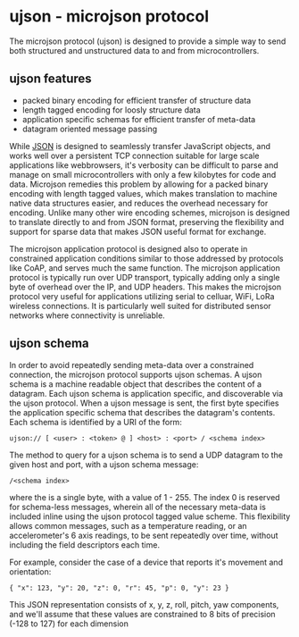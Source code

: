 ujson - microjson protocol
==========================

The microjson protocol (ujson) is designed to provide a simple way to send both
structured and unstructured data to and from microcontrollers.  

ujson features
--------------

* packed binary encoding for efficient transfer of structure data
* length tagged encoding for loosly structure data
* application specific schemas for efficient transfer of meta-data
* datagram oriented message passing

While [JSON](http://json.org) is designed to seamlessly transfer JavaScript objects, 
and works well over a persistent TCP connection suitable for large scale applications 
like webbrowsers, it's verbosity can be difficult to parse and manage on small 
microcontrollers with only a few kilobytes for code and data.  Microjson remedies 
this problem by allowing for a packed binary encoding with length tagged values, 
which makes translation to machine native data structures easier, and reduces the
overhead necessary for encoding.  Unlike many other wire encoding schemes, microjson 
is designed to translate directly to and from JSON format, preserving the flexibility
and support for sparse data that makes JSON useful format for exchange.

The microjson application protocol is designed also to operate in constrained application
conditions similar to those addressed by protocols like CoAP, and serves much the
same function.  The microjson application protocol is typically run over UDP transport,
typically adding only a single byte of overhead over the IP, and UDP headers. 
This makes the microjson protocol very useful for applications utilizing serial
to celluar, WiFi, LoRa wireless connections.  It is particularly well suited for
distributed sensor networks where connectivity is unreliable.

ujson schema 
------------

In order to avoid repeatedly sending meta-data over a constrained connection, the
microjson protocol supports ujson schemas.  A ujson schema is a machine readable object 
that describes the content of a datagram.  Each ujson schema is application specific,
and discoverable via the ujson protocol.  When a ujson message is sent, the first byte
specifies the application specific schema that describes the datagram's contents. Each
schema is identified by a URI of the form:

	ujson:// [ <user> : <token> @ ] <host> : <port> / <schema index>

The method to query for a ujson schema is to send a UDP datagram to the given host and
port, with a ujson schema message: 

	/<schema index>

where the <schema index> is a single byte, with a value of 1 - 255.  The index 0 is
reserved for schema-less messages, wherein all of the necessary meta-data is included
inline using the ujson protocol tagged value scheme.  This flexibility allows common
messages, such as a temperature reading, or an accelerometer's 6 axis readings, to be
sent repeatedly over time, without including the field descriptors each time.

For example, consider the case of a device that reports it's movement and orientation:

	{ "x": 123, "y": 20, "z": 0, "r": 45, "p": 0, "y": 23 }

This JSON representation consists of x, y, z, roll, pitch, yaw components, and we'll
assume that these values are constrained to 8 bits of precision (-128 to 127) for each
dimension







